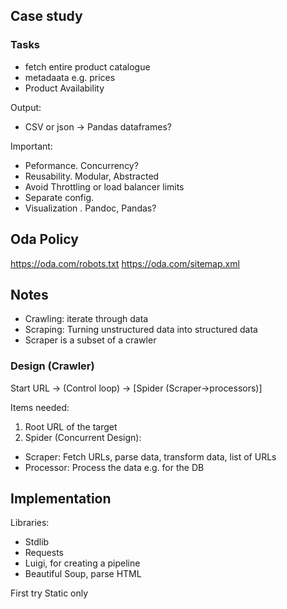 ## Case study
### Tasks
- fetch entire product catalogue
- metadaata e.g. prices
- Product Availability

Output:
- CSV or json -> Pandas dataframes?

Important:
- Peformance. Concurrency?
- Reusability. Modular, Abstracted 
- Avoid Throttling or load balancer limits
- Separate config.
- Visualization . Pandoc, Pandas?


## Oda Policy
https://oda.com/robots.txt
https://oda.com/sitemap.xml



## Notes
- Crawling: iterate through data
- Scraping: Turning unstructured data into structured data
- Scraper is a subset of a crawler

### Design (Crawler)

Start URL -> (Control loop) -> [Spider (Scraper->processors)]

Items needed:
1. Root URL of the target
2. Spider (Concurrent Design): 
- Scraper: Fetch URLs, parse data, transform data, list of URLs
- Processor: Process the data e.g. for the DB



## Implementation
Libraries: 
- Stdlib
- Requests
- Luigi, for creating a pipeline
- Beautiful Soup, parse HTML 

First try Static only
